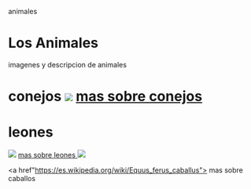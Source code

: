 animales 
<!DOCTYPE html>
<html>
<head>
  <title>ANIMALES</title> 
  </head>
  <body> 
    <h1> Los Animales </h1>
    <p>imagenes y descripcion de animales</p>
    <h1> conejos </1>
    
    
  <img src="https://www.kasandbox.org/programming-images/animals/rabbit.png">
    <a href="https://es.wikipedia.org/wiki/Oryctolagus_cuniculus"> mas sobre conejos </a>
    </body>
    
   <body>
    
  <h1> leones </h1> 
  <img src="http://www.estudiantes.info/ciencias_naturales/images/leonpadre2.jpg">
<a href="https://es.wikipedia.org/wiki/Panthera_leo"> mas sobre leones </a>
  
</body>

<body> 
  <img src="https://4.bp.blogspot.com/-Fdrm64Ggod4/Whv24WUucjI/AAAAAAAAAAg/06nVEAkwlYoca61FNoUy5B1bxdfHcYSyQCLcBGAs/w1200-h630-p-k-no-nu/cabalo.jpg">
  
  <a href"https://es.wikipedia.org/wiki/Equus_ferus_caballus"> mas sobre caballos </a> 
